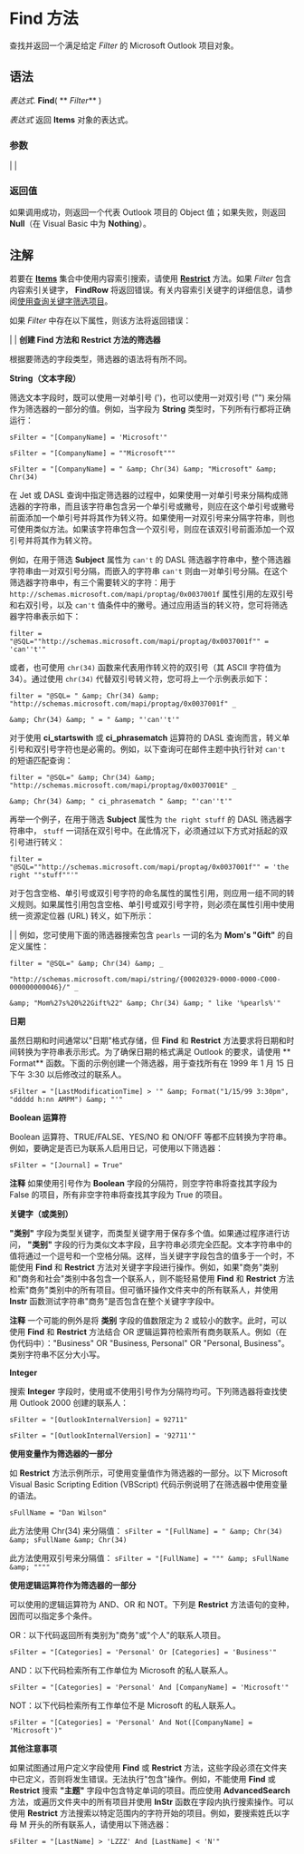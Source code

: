 
# Find 方法

查找并返回一个满足给定  _Filter_ 的 Microsoft Outlook 项目对象。


## 语法

 _表达式_. **Find**( ** _Filter_** )

 _表达式_ 返回 **Items** 对象的表达式。


### 参数


|
|

### 返回值

如果调用成功，则返回一个代表 Outlook 项目的 Object 值；如果失败，则返回  **Null**（在 Visual Basic 中为  **Nothing**）。


## 注解

若要在  **[Items](3a99730b-e62a-5ca6-f6ec-911c95173242.md)** 集合中使用内容索引搜索，请使用 **[Restrict](e3b0cda1-e43d-cc5e-2942-0f54935d9dab.md)** 方法。如果 _Filter_ 包含内容索引关键字， **FindRow** 将返回错误。有关内容索引关键字的详细信息，请参阅[使用查询关键字筛选项目](http://msdn.microsoft.com/library/d7e6b169-c5fd-7acc-f077-658a153a921f%28Office.15%29.aspx)。

如果  _Filter_ 中存在以下属性，则该方法将返回错误：


|
|
 **创建 Find 方法和 Restrict 方法的筛选器**

根据要筛选的字段类型，筛选器的语法将有所不同。

 **String（文本字段）**

筛选文本字段时，既可以使用一对单引号 (')，也可以使用一对双引号 ("") 来分隔作为筛选器的一部分的值。例如，当字段为  **String** 类型时，下列所有行都将正确运行：

 `sFilter = "[CompanyName] = 'Microsoft'"`

 `sFilter = "[CompanyName] = ""Microsoft"""`

 `sFilter = "[CompanyName] = " &amp; Chr(34) &amp; "Microsoft" &amp; Chr(34)`

在 Jet 或 DASL 查询中指定筛选器的过程中，如果使用一对单引号来分隔构成筛选器的字符串，而且该字符串包含另一个单引号或撇号，则应在这个单引号或撇号前面添加一个单引号并将其作为转义符。如果使用一对双引号来分隔字符串，则也可使用类似方法。如果该字符串包含一个双引号，则应在该双引号前面添加一个双引号并将其作为转义符。

例如，在用于筛选  **Subject** 属性为 `can't` 的 DASL 筛选器字符串中，整个筛选器字符串由一对双引号分隔，而嵌入的字符串 `can't` 则由一对单引号分隔。在这个筛选器字符串中，有三个需要转义的字符：用于 `http://schemas.microsoft.com/mapi/proptag/0x0037001f` 属性引用的左双引号和右双引号，以及 `can't` 值条件中的撇号。通过应用适当的转义符，您可将筛选器字符串表示如下：

 `filter = "@SQL=""http://schemas.microsoft.com/mapi/proptag/0x0037001f"" = 'can''t'"`

或者，也可使用  `chr(34)` 函数来代表用作转义符的双引号（其 ASCII 字符值为 34）。通过使用 `chr(34)` 代替双引号转义符，您可将上一个示例表示如下：

 `filter = "@SQL= " &amp; Chr(34) &amp; "http://schemas.microsoft.com/mapi/proptag/0x0037001f" _`

 `&amp; Chr(34) &amp; " = " &amp; "'can''t'"`

对于使用  **ci_startswith** 或 **ci_phrasematch** 运算符的 DASL 查询而言，转义单引号和双引号字符也是必需的。例如，以下查询可在邮件主题中执行针对 `can't` 的短语匹配查询：

 `filter = "@SQL=" &amp; Chr(34) &amp; "http://schemas.microsoft.com/mapi/proptag/0x0037001E" _`

 `&amp; Chr(34) &amp; " ci_phrasematch " &amp; "'can''t'"`

再举一个例子，在用于筛选  **Subject** 属性为 `the right stuff` 的 DASL 筛选器字符串中， `stuff` 一词括在双引号中。在此情况下，必须通过以下方式对括起的双引号进行转义：

 `filter = "@SQL=""http://schemas.microsoft.com/mapi/proptag/0x0037001f"" = 'the right ""stuff""'"`

对于包含空格、单引号或双引号字符的命名属性的属性引用，则应用一组不同的转义规则。如果属性引用包含空格、单引号或双引号字符，则必须在属性引用中使用统一资源定位器 (URL) 转义，如下所示：


|
|
例如，您可使用下面的筛选器搜索包含  `pearls` 一词的名为 **Mom's "Gift"** 的自定义属性：

 `filter = "@SQL=" &amp; Chr(34) &amp; _`

 `"http://schemas.microsoft.com/mapi/string/{00020329-0000-0000-C000-000000000046}/" _`

 `&amp; "Mom%27s%20%22Gift%22" &amp; Chr(34) &amp; " like '%pearls%'"`

 **日期**

虽然日期和时间通常以"日期"格式存储，但  **Find** 和 **Restrict** 方法要求将日期和时间转换为字符串表示形式。为了确保日期的格式满足 Outlook 的要求，请使用 ** Format** 函数。下面的示例创建一个筛选器，用于查找所有在 1999 年 1 月 15 日下午 3:30 以后修改过的联系人。

 `sFilter = "[LastModificationTime] > '" &amp; Format("1/15/99 3:30pm", "ddddd h:nn AMPM") &amp; "'"`

 **Boolean 运算符**

Boolean 运算符、TRUE/FALSE、YES/NO 和 ON/OFF 等都不应转换为字符串。例如，要确定是否已为联系人启用日记，可使用以下筛选器：

 `sFilter = "[Journal] = True"`


 **注释**  如果使用引号作为  **Boolean** 字段的分隔符，则空字符串将查找其字段为 False 的项目，所有非空字符串将查找其字段为 True 的项目。

 **关键字（或类别）**

 **"类别"** 字段为类型关键字，而类型关键字用于保存多个值。如果通过程序进行访问， **"类别"** 字段的行为类似文本字段，且字符串必须完全匹配。文本字符串中的值将通过一个逗号和一个空格分隔。这样，当关键字字段包含的值多于一个时，不能使用 **Find** 和 **Restrict** 方法对关键字字段进行操作。例如，如果"商务"类别和"商务和社会"类别中各包含一个联系人，则不能轻易使用 **Find** 和 **Restrict** 方法检索"商务"类别中的所有项目。但可循环操作文件夹中的所有联系人，并使用 **Instr** 函数测试字符串"商务"是否包含在整个关键字字段中。


 **注释**  一个可能的例外是将 **类别** 字段的值数限定为 2 或较小的数字。此时，可以使用 **Find** 和 **Restrict** 方法结合 OR 逻辑运算符检索所有商务联系人。例如（在伪代码中）："Business" OR "Business, Personal" OR "Personal, Business"。类别字符串不区分大小写。

 **Integer**

搜索  **Integer** 字段时，使用或不使用引号作为分隔符均可。下列筛选器将查找使用 Outlook 2000 创建的联系人：

 `sFilter = "[OutlookInternalVersion] = 92711"`

 `sFilter = "[OutlookInternalVersion] = '92711'"`

 **使用变量作为筛选器的一部分**

如  **Restrict** 方法示例所示，可使用变量值作为筛选器的一部分。以下 Microsoft Visual Basic Scripting Edition (VBScript) 代码示例说明了在筛选器中使用变量的语法。

 `sFullName = "Dan Wilson"`

此方法使用 Chr(34) 来分隔值： `sFilter = "[FullName] = " &amp; Chr(34) &amp; sFullName &amp; Chr(34)`

此方法使用双引号来分隔值： `sFilter = "[FullName] = """ &amp; sFullName &amp; """"`

 **使用逻辑运算符作为筛选器的一部分**

可以使用的逻辑运算符为 AND、OR 和 NOT。下列是  **Restrict** 方法语句的变种，因而可以指定多个条件。

OR：以下代码返回所有类别为"商务"或"个人"的联系人项目。

 `sFilter = "[Categories] = 'Personal' Or [Categories] = 'Business'"`

AND：以下代码检索所有工作单位为 Microsoft 的私人联系人。

 `sFilter = "[Categories] = 'Personal' And [CompanyName] = 'Microsoft'"`

NOT：以下代码检索所有工作单位不是 Microsoft 的私人联系人。

 `sFilter = "[Categories] = 'Personal' And Not([CompanyName] = 'Microsoft')"`

 **其他注意事项**

如果试图通过用户定义字段使用  **Find** 或 **Restrict** 方法，这些字段必须在文件夹中已定义，否则将发生错误。无法执行"包含"操作。例如，不能使用 **Find** 或 **Restrict** 搜索 **"主题"** 字段中包含特定单词的项目。而应使用 **AdvancedSearch** 方法，或遍历文件夹中的所有项目并使用 **InStr** 函数在字段内执行搜索操作。可以使用 **Restrict** 方法搜索以特定范围内的字符开始的项目。例如，要搜索姓氏以字母 M 开头的所有联系人，请使用以下筛选器：

 `sFilter = "[LastName] > 'LZZZ' And [LastName] < 'N'"`

